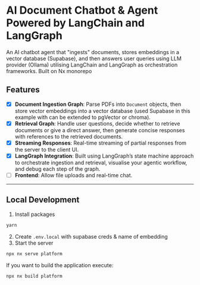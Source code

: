 # AI Document Chatbot & Agent Powered by LangChain and LangGraph

An AI chatbot agent that "ingests" documents, stores embeddings in a vector database (Supabase), and then answers user queries using LLM provider (Ollama) utilising LangChain and LangGraph as orchestration frameworks. Built on Nx monorepo

## Features

* [X] **Document Ingestion Graph**:  Parse PDFs into `Document` objects, then store vector embeddings into a vector database (used Supabase in this example with can be extended to pgVector or chroma).
* [X] **Retrieval Graph**: Handle user questions, decide whether to retrieve documents or give a direct answer, then generate concise responses with references to the retrieved documents.
* [X] **Streaming Responses**: Real-time streaming of partial responses from the server to the client UI.
* [X] **LangGraph Integration**: Built using LangGraph’s state machine approach to orchestrate ingestion and retrieval, visualise your agentic workflow, and debug each step of the graph.
* [ ] **Frontend**: Allow file uploads and real-time chat.

---

## Local Development

1. Install packages

```sh
yarn
```

2. Create `.env.local` with supabase creds & name of embedding
3. Start the server

```sh
npx nx serve platform
```

If you want to build the application execute:

```sh
npx nx build platform
```
